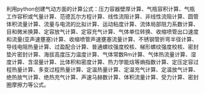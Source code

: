 利用python创建气动方面的计算公式：压力容器壁厚计算、气瓶容积计算、气瓶工作容积或气量计算、范德瓦尔方程计算、线性流阻计算、非线性流阻计算、圆管体积流量计算、流量与电流的比拟计算、运动粘度计算、流体局部阻力系数计算、目和微米换算、定容放气计算、定容充气计算、气体单位转换、收缩喷管出口速度和流量(亚声速壅塞)计算、收缩喷管声速壅塞流量计算、不锈钢管折弯半径计算、导线电阻热量计算、过盈配合计算、普通螺纹强度校核、梯形螺纹强度校核、密封垫片密封计算、海拔高度压力温度计算、气体常数Rm计算、气体热流量计算、湿度计算、含湿量计算、比体积和密度计算、热力学能焓等熵指数计算、定压定容过程热量计算、多变过程热量计算、定温热量计算、定温充气计算、定温放气计算、绝热放气计算、绝热充气计算、声速马赫数计算、体积流量计算、受力计算、密封圈摩擦力等公式。
